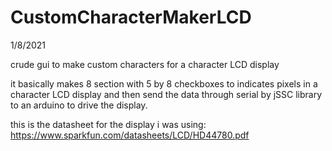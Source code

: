 # CustomCharacterMakerLCD
1/8/2021

crude gui to make custom characters for a character LCD display

it basically makes 8 section with 5 by 8 checkboxes to indicates pixels in a character LCD display and then send the data through serial by jSSC library to an arduino to drive the display.

this is the datasheet for the display i was using: https://www.sparkfun.com/datasheets/LCD/HD44780.pdf
